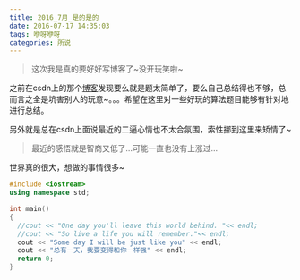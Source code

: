 ```yaml
---
title: 2016_7月_是的是的
date: 2016-07-17 14:35:03
tags: 咿呀咿呀
categories: 所说
---
```


> 这次我是真的要好好写博客了~没开玩笑啦~

之前在csdn上的那个[博客](http://blog.csdn.net/u010885899)发现要么就是题太简单了，要么自己总结得也不够，总而言之全是坑害别人的玩意~。。。希望在这里对一些好玩的算法题目能够有针对地进行总结。

另外就是总在csdn上面说最近的二逼心情也不太合氛围，索性挪到这里来矫情了~

> 最近的感悟就是智商又低了...可能一直也没有上涨过...

世界真的很大，想做的事情很多~

```C++
#include <iostream>
using namespace std;

int main()
{
  //cout << "One day you'll leave this world behind. "<< endl;
  //cout << "So live a life you will remember."<< endl;
  cout << "Some day I will be just like you" << endl;
  cout << "总有一天，我要变得和你一样强" << endl;
  return 0;
}
```
